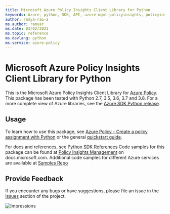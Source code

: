 ```yaml
---
title: Microsoft Azure Policy Insights Client Library for Python
keywords: Azure, python, SDK, API, azure-mgmt-policyinsights, policyinsights
author: ramya-rao-a
ms.author: ramyar
ms.date: 03/02/2021
ms.topic: reference
ms.devlang: python
ms.service: azure-policy
---
```


# Microsoft Azure Policy Insights Client Library for Python

This is the Microsoft Azure Policy Insights Client Library for [Azure Policy](/azure/governance/policy).
This package has been tested with Python 2.7, 3.5, 3.6, 3.7 and 3.8.
For a more complete view of Azure libraries, see the [Azure SDK Python release](https://aka.ms/azsdk/python/all).

## Usage

To learn how to use this package, see [Azure Policy - Create a policy assignment with Python](/azure/governance/policy/assign-policy-python) or the general [quickstart guide](https://aka.ms/azsdk/python/mgmt).

For docs and references, see [Python SDK References](/python/api/overview/azure/)
Code samples for this package can be found at [Policy Insights Management](/samples/browse/?languages=python&term=Getting%20started%20-%20Managing&terms=Getting%20started%20-%20Managing) on docs.microsoft.com.
Additional code samples for different Azure services are available at [Samples Repo](https://aka.ms/azsdk/python/mgmt/samples)

## Provide Feedback

If you encounter any bugs or have suggestions, please file an issue in the
[Issues](https://github.com/Azure/azure-sdk-for-python/issues)
section of the project.

![Impressions](https://azure-sdk-impressions.azurewebsites.net/api/impressions/azure-sdk-for-python%2Fazure-mgmt-policyinsights%2FREADME.png)

